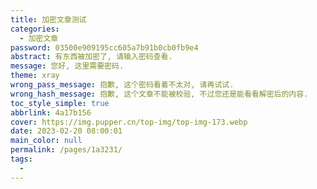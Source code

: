 ```yaml
---
title: 加密文章测试
categories: 
  - 加密文章
password: 03500e909195cc605a7b91b0cb0fb9e4
abstract: 有东西被加密了, 请输入密码查看.
message: 您好, 这里需要密码.
theme: xray
wrong_pass_message: 抱歉, 这个密码看着不太对, 请再试试.
wrong_hash_message: 抱歉, 这个文章不能被校验, 不过您还是能看看解密后的内容.
toc_style_simple: true
abbrlink: 4a17b156
cover: https://img.pupper.cn/top-img/top-img-173.webp
date: 2023-02-20 08:00:01
main_color: null
permalink: /pages/1a3231/
tags: 
  - 
---
```

